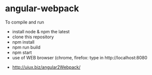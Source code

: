 # angular-webpack
To compile and run
- install node & npm the latest
- clone this repository
- npm install
- npm run build
- npm start
- use of WEB browser (chrome, firefox: type in http://localhost:8080
+ http://uiux.biz/angular2Webpack/

